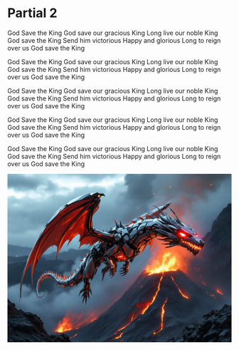 # Partial 2

God Save the King God save our gracious King Long live our noble King 
God save the King Send him victorious Happy and glorious Long to reign over us God save the King

God Save the King God save our gracious King Long live our noble King 
God save the King Send him victorious Happy and glorious Long to reign over us God save the King


God Save the King God save our gracious King Long live our noble King 
God save the King Send him victorious Happy and glorious Long to reign over us God save the King


God Save the King God save our gracious King Long live our noble King 
God save the King Send him victorious Happy and glorious Long to reign over us God save the King

God Save the King God save our gracious King Long live our noble King 
God save the King Send him victorious Happy and glorious Long to reign over us God save the King

<img src="./dragon.jpg" alt="dragon">